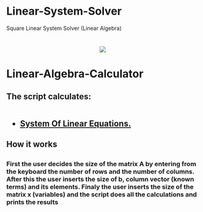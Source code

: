 # Linear-System-Solver
Square Linear System Solver (Linear Algebra)
# <center><img src="https://www.python.org/static/apple-touch-icon-72x72-precomposed.png"></center>
# <h1> Linear-Algebra-Calculator</h1>
## <h2>The script calculates:<br><br><ul><li><a href="https://en.wikipedia.org/wiki/System_of_linear_equations">System Of Linear Equations.</a></li>
## <h2>How it works</h2>
## <h3>First the user decides the size of the matrix A by entering from the keyboard the number of rows and the number of columns. After this the user inserts the size of b, column vector (known terms) and its elements. Finaly the user inserts the size of the matrix x (variables) and the script does all the calculations and prints the results</h3>
